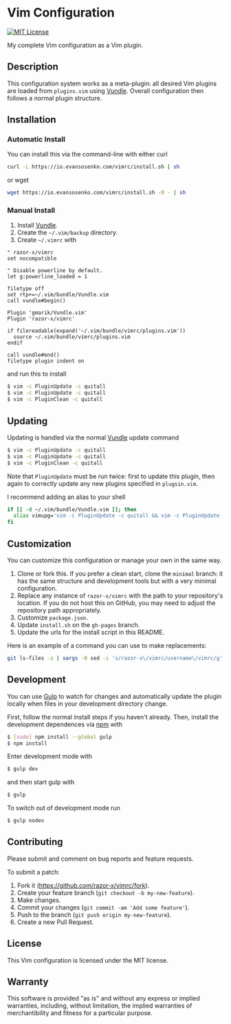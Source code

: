 # Vim Configuration

[![MIT License](http://img.shields.io/badge/license-MIT-red.svg?style=flat)](./LICENSE.txt)

My complete Vim configuration as a Vim plugin.

## Description

This configuration system works as a meta-plugin:
all desired Vim plugins are loaded from `plugins.vim` using [Vundle].
Overall configuration then follows a normal plugin structure.

[Vundle]: https://github.com/gmarik/Vundle.vim

## Installation

### Automatic Install

You can install this via the command-line with either curl

```bash
curl -L https://io.evansosenko.com/vimrc/install.sh | sh
```

or wget

```bash
wget https://io.evansosenko.com/vimrc/install.sh -O - | sh
```

### Manual Install

1. Install [Vundle].
2. Create the `~/.vim/backup` directory.
3. Create `~/.vimrc` with

```vim
" razor-x/vimrc
set nocompatible

" Disable powerline by default.
let g:powerline_loaded = 1

filetype off
set rtp+=~/.vim/bundle/Vundle.vim
call vundle#begin()

Plugin 'gmarik/Vundle.vim'
Plugin 'razor-x/vimrc'

if filereadable(expand('~/.vim/bundle/vimrc/plugins.vim'))
  source ~/.vim/bundle/vimrc/plugins.vim
endif

call vundle#end()
filetype plugin indent on
```

and run this to install

```bash
$ vim -c PluginUpdate -c quitall
$ vim -c PluginUpdate -c quitall
$ vim -c PluginClean -c quitall
```

## Updating

Updating is handled via the normal [Vundle] update command

```bash
$ vim -c PluginUpdate -c quitall
$ vim -c PluginUpdate -c quitall
$ vim -c PluginClean -c quitall
```

Note that `PluginUpdate` must be run twice: first to update this plugin,
then again to correctly update any new plugins specified in `plugsin.vim`.

I recommend adding an alias to your shell

```bash
if [[ -d ~/.vim/bundle/Vundle.vim ]]; then
  alias vimupg='vim -c PluginUpdate -c quitall && vim -c PluginUpdate -c quitall && vim -c PluginClean -c quitall'
fi
```

## Customization

You can customize this configuration or manage your own in the same way.

1. Clone or fork this.
   If you prefer a clean start, clone the `minimal` branch:
   it has the same structure and development tools but with
   a very minimal configuration.
2. Replace any instance of `razor-x/vimrc`
   with the path to your repository's location.
   If you do not host this on GitHub,
   you may need to adjust the repository path appropriately.
3. Customize `package.json`.
4. Update `install.sh` on the `gh-pages` branch.
5. Update the urls for the install script in this README.

Here is an example of a command you can use to make replacements:

```bash
git ls-files -z | xargs -0 sed -i 's/razor-x\/vimrc/username\/vimrc/g'
```

## Development

You can use [Gulp] to watch for changes and automatically update
the plugin locally when files in your development directory change.

First, follow the normal install steps if you haven't already.
Then, install the development dependences via [npm] with

```bash
$ [sudo] npm install --global gulp
$ npm install
```

Enter development mode with

```bash
$ gulp dev
```

and then start gulp with

```bash
$ gulp
```

To switch out of development mode run

```bash
$ gulp nodev
```

[Gulp]: http://gulpjs.com/
[npm]: https://www.ruby-lang.org/en/

## Contributing

Please submit and comment on bug reports and feature requests.

To submit a patch:

1. Fork it (https://github.com/razor-x/vimrc/fork).
2. Create your feature branch (`git checkout -b my-new-feature`).
3. Make changes.
4. Commit your changes (`git commit -am 'Add some feature'`).
5. Push to the branch (`git push origin my-new-feature`).
6. Create a new Pull Request.

## License

This Vim configuration is licensed under the MIT license.

## Warranty

This software is provided "as is" and without any express or
implied warranties, including, without limitation, the implied
warranties of merchantibility and fitness for a particular
purpose.
